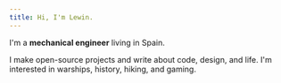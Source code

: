 ```yaml
---
title: Hi, I'm Lewin.
---
```


I'm a **mechanical engineer** living in Spain.

I make open-source projects and write about code, design, and life. I'm interested in warships, history, hiking, and gaming.